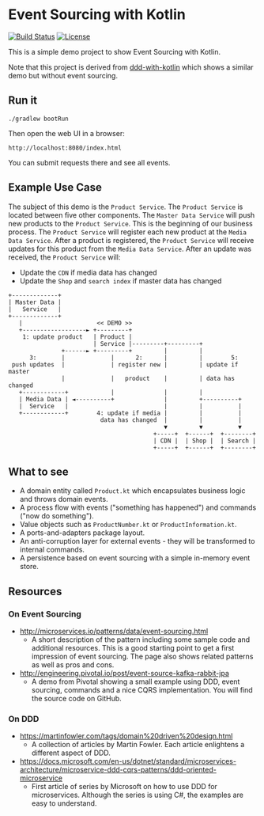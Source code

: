 Event Sourcing with Kotlin
==========================

[![Build Status](https://img.shields.io/travis/bringmeister/event-sourcing-with-kotlin/master.svg)](https://travis-ci.org/bringmeister/event-sourcing-with-kotlin)
[![License](https://img.shields.io/badge/license-MIT-blue.svg)](https://raw.githubusercontent.com/bringmeister/ddd-with-kotlin/master/LICENSE)

This is a simple demo project to show Event Sourcing with Kotlin.

Note that this project is derived from [ddd-with-kotlin](https://github.com/bringmeister/ddd-with-kotlin) which shows a similar demo but without event sourcing.

## Run it

```
./gradlew bootRun
```

Then open the web UI in a browser: 

```
http://localhost:8080/index.html
```

You can submit requests there and see all events.

## Example Use Case

The subject of this demo is the `Product Service`.
The `Product Service` is located between five other components.
The `Master Data Service` will push new products to the `Product Service`.
This is the beginning of our business process.
The `Product Service` will register each new product at the `Media Data Service`.
After a product is registered, the `Product Service` will receive updates for this product from the `Media Data Service`. 
After an update was received, the `Product Service` will:
 - Update the `CDN` if media data has changed
 - Update the `Shop` and `search index` if master data has changed

```
+-------------+
| Master Data |
|   Service   |
+-------------+
   |                     << DEMO >>   
   +------------------► +---------+
    1: update product   | Product |
                        | Service |---------+---------+
               +------► +---------+         |         |
      3:       |             |      2:      |         |        5:
 push updates  |             | register new |         | update if master 
               |             |   product    |         | data has changed
   +------------+            |              |         |
   | Media Data | ◄----------+              |         +----------+
   |  Service   |                           |         |          |
   +------------+        4: update if media |         |          |
                          data has changed  |         |          |
                                            ▼         ▼          ▼
                                         +-----+  +------+  +--------+ 
                                         | CDN |  | Shop |  | Search |
                                         +-----+  +------+  +--------+
```

## What to see

- A domain entity called `Product.kt` which encapsulates business logic and throws domain events.
- A process flow with events ("something has happened") and commands ("now do something").
- Value objects such as `ProductNumber.kt` or `ProductInformation.kt`.
- A ports-and-adapters package layout.
- An anti-corruption layer for external events - they will be transformed to internal commands.
- A persistence based on event sourcing with a simple in-memory event store.

## Resources

### On Event Sourcing

- http://microservices.io/patterns/data/event-sourcing.html
  * A short description of the pattern including some sample code and additional resources. 
  This is a good starting point to get a first impression of event sourcing. 
  The page also shows related patterns as well as pros and cons.
- http://engineering.pivotal.io/post/event-source-kafka-rabbit-jpa
  * A demo from Pivotal showing a small example using DDD, event sourcing, commands and a nice CQRS implementation. 
  You will find the source code on GitHub.

### On DDD

- https://martinfowler.com/tags/domain%20driven%20design.html
  * A collection of articles by Martin Fowler. 
    Each article enlightens a different aspect of DDD.
- https://docs.microsoft.com/en-us/dotnet/standard/microservices-architecture/microservice-ddd-cqrs-patterns/ddd-oriented-microservice
  * First article of series by Microsoft on how to use DDD for microservices.
    Although the series is using C#, the examples are easy to understand.    
